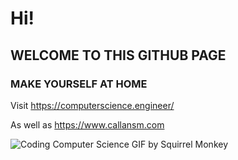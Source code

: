 # Hi!
## WELCOME TO THIS GITHUB PAGE
### MAKE YOURSELF AT HOME


Visit https://computerscience.engineer/ 

As well as https://www.callansm.com 

![Coding Computer Science GIF by Squirrel Monkey](https://github.com/user-attachments/assets/bcd49b33-a03c-4ce4-9fa6-3d2ac4a6e9fa)
